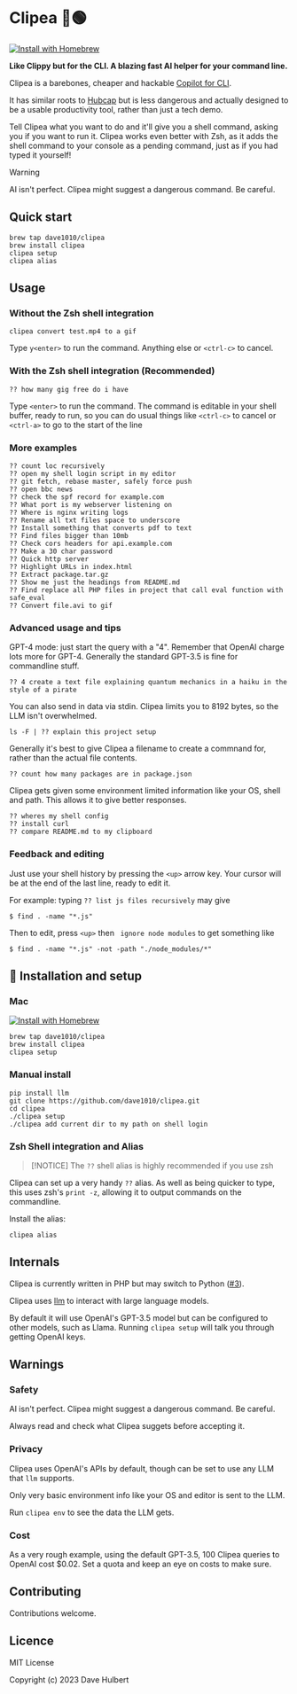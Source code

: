 # Clipea 📎🟢

[![Install with Homebrew](https://img.shields.io/badge/Homebrew-Tap-blue.svg)](https://github.com/dave1010/homebrew-clipea)

**Like Clippy but for the CLI. A blazing fast AI helper for your command line.**

Clipea is a barebones, cheaper and hackable [Copilot for CLI](https://githubnext.com/projects/copilot-cli).

It has similar roots to [Hubcap](https://github.com/dave1010/hubcap) but is less dangerous and actually designed to be a usable productivity tool, rather than just a tech demo.

Tell Clipea what you want to do and it'll give you a shell command, asking you if you want to run it. Clipea works even better with Zsh, as it adds the shell command to your console as a pending command, just as if you had typed it yourself!

> [!WARNING]
> AI isn't perfect. Clipea might suggest a dangerous command. Be careful.

## Quick start

    brew tap dave1010/clipea
    brew install clipea
    clipea setup
    clipea alias

## Usage

### Without the Zsh shell integration

    clipea convert test.mp4 to a gif

Type `y<enter>` to run the command. Anything else or `<ctrl-c>` to cancel.

### With the Zsh shell integration (Recommended)

    ?? how many gig free do i have

Type `<enter>` to run the command. The command is editable in your shell buffer, ready to run, so you can do
usual things like `<ctrl-c>` to cancel or `<ctrl-a>` to go to the start of the line

### More examples

    ?? count loc recursively
    ?? open my shell login script in my editor
    ?? git fetch, rebase master, safely force push
    ?? open bbc news
    ?? check the spf record for example.com
    ?? What port is my webserver listening on
    ?? Where is nginx writing logs
    ?? Rename all txt files space to underscore
    ?? Install something that converts pdf to text
    ?? Find files bigger than 10mb
    ?? Check cors headers for api.example.com
    ?? Make a 30 char password 
    ?? Quick http server
    ?? Highlight URLs in index.html
    ?? Extract package.tar.gz
    ?? Show me just the headings from README.md
    ?? Find replace all PHP files in project that call eval function with safe_eval
    ?? Convert file.avi to gif

### Advanced usage and tips

GPT-4 mode: just start the query with a "4". Remember that OpenAI charge lots more for GPT-4.
Generally the standard GPT-3.5 is fine for commandline stuff.

    ?? 4 create a text file explaining quantum mechanics in a haiku in the style of a pirate

You can also send in data via stdin. Clipea limits you to 8192 bytes, so the LLM isn't overwhelmed.

    ls -F | ?? explain this project setup

Generally it's best to give Clipea a filename to create a commnand for, rather than the actual file contents.

    ?? count how many packages are in package.json

Clipea gets given some environment limited information like your OS, shell and path.
This allows it to give better responses.

    ?? wheres my shell config
    ?? install curl
    ?? compare README.md to my clipboard

### Feedback and editing

Just use your shell history by pressing the `<up>` arrow key. Your cursor will be at the end of
the last line, ready to edit it.

For example: typing `?? list js files recursively` may give
    
    $ find . -name "*.js"

Then to edit, press `<up>` then ` ignore node modules` to get something like

    $ find . -name "*.js" -not -path "./node_modules/*"

## 🚀 Installation and setup

### Mac

[![Install with Homebrew](https://img.shields.io/badge/Homebrew-Tap-blue.svg)](https://github.com/dave1010/homebrew-clipea)

    brew tap dave1010/clipea
    brew install clipea
    clipea setup

### Manual install

    pip install llm
    git clone https://github.com/dave1010/clipea.git
    cd clipea
    ./clipea setup
    ./clipea add current dir to my path on shell login

### Zsh Shell integration and Alias

> [!NOTICE]
> The `??` shell alias is highly recommended if you use zsh

Clipea can set up a very handy `??` alias.
As well as being quicker to type,
this uses zsh's `print -z`, allowing it to output commands on the commandline.

Install the alias:

    clipea alias

## Internals

Clipea is currently written in PHP but may switch to Python ([#3](https://github.com/dave1010/clipea/issues/3)).

Clipea uses [llm](https://github.com/simonw/llm) to interact with large language models.

By default it will use OpenAI's GPT-3.5 model but can be configured to other models, such as Llama.
Running `clipea setup` will talk you through getting OpenAI keys.

## Warnings

### Safety

AI isn't perfect. Clipea might suggest a dangerous command. Be careful.

Always read and check what Clipea suggets before accepting it.

### Privacy

Clipea uses OpenAI's APIs by default, though can be set to use any LLM that `llm` supports.

Only very basic environment info like your OS and editor is sent to the LLM.

Run `clipea env` to see the data the LLM gets.

### Cost

As a very rough example, using the default GPT-3.5, 100 Clipea queries to OpenAI cost $0.02.
Set a quota and keep an eye on costs to make sure.

## Contributing

Contributions welcome.

## Licence

MIT License

Copyright (c) 2023 Dave Hulbert